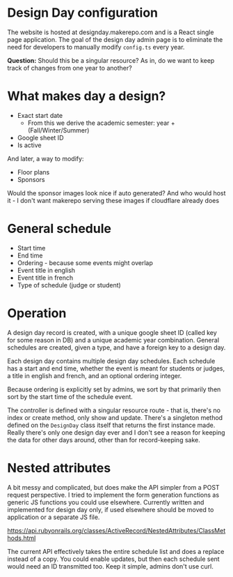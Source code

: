 # Design Day configuration

The website is hosted at designday.makerepo.com and is a React single page
application. The goal of the design day admin page is to eliminate the need for
developers to manually modify `config.ts` every year.

**Question:** Should this be a singular resource? As in, do we want to keep
track of changes from one year to another?

# What makes day a design?

- Exact start date
  - From this we derive the academic semester: year + (Fall/Winter/Summer)
- Google sheet ID
- Is active

And later, a way to modify:

- Floor plans
- Sponsors

Would the sponsor images look nice if auto generated? And who would host it - I
don't want makerepo serving these images if cloudflare already does

# General schedule

- Start time
- End time
- Ordering - because some events might overlap
- Event title in english
- Event title in french
- Type of schedule (judge or student)

# Operation

A design day record is created, with a unique google sheet ID (called key for
some reason in DB) and a unique academic year combination. General schedules are
created, given a type, and have a foreign key to a design day.

Each design day contains multiple design day schedules. Each schedule has a
start and end time, whether the event is meant for students or judges, a title
in english and french, and an optional ordering integer.

Because ordering is explicitly set by admins, we sort by that primarily then
sort by the start time of the schedule event.

The controller is defined with a singular resource route - that is, there's no
index or create method, only show and update. There's a singleton method defined
on the `DesignDay` class itself that returns the first instance made. Really
there's only one design day ever and I don't see a reason for keeping the data
for other days around, other than for record-keeping sake.

# Nested attributes

A bit messy and complicated, but does make the API simpler from a POST request
perspective. I tried to implement the form generation functions as generic JS
functions you could use elsewhere. Currently written and implemented for design
day only, if used elsewhere should be moved to application or a separate JS
file.

https://api.rubyonrails.org/classes/ActiveRecord/NestedAttributes/ClassMethods.html

The current API effectively takes the entire schedule list and does a replace
instead of a copy. You could enable updates, but then each schedule sent would
need an ID transmitted too. Keep it simple, admins don't use curl.
